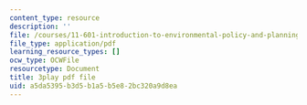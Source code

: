 ```yaml
---
content_type: resource
description: ''
file: /courses/11-601-introduction-to-environmental-policy-and-planning-fall-2016/a5da5395b3d5b1a5b5e82bc320a9d8ea_0ppkDQuiHkw.pdf
file_type: application/pdf
learning_resource_types: []
ocw_type: OCWFile
resourcetype: Document
title: 3play pdf file
uid: a5da5395-b3d5-b1a5-b5e8-2bc320a9d8ea
---
```

